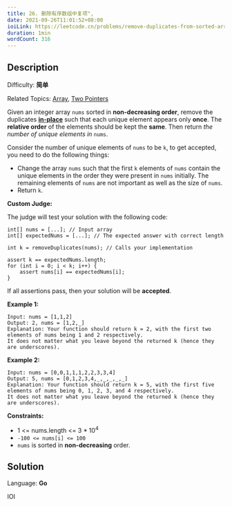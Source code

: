 ```yaml
---
title: 26. 删除有序数组中复项",
date: 2021-09-26T11:01:52+08:00
ioiLink: https://leetcode.cn/problems/remove-duplicates-from-sorted-array/
duration: 1min
wordCount: 316
---
```


## Description

Difficulty: **简单**

Related Topics: [Array](https://leetcode.cn/tag/https://leetcode.cn/tag/array//), [Two Pointers](https://leetcode.cn/tag/https://leetcode.cn/tag/two-pointers//)


Given an integer array `nums` sorted in **non-decreasing order**, remove the duplicates [**in-place**](https://en.wikipedia.org/wiki/In-place_algorithm) such that each unique element appears only **once**. The **relative order** of the elements should be kept the **same**. Then return _the number of unique elements in_ `nums`.

Consider the number of unique elements of `nums` to be `k`, to get accepted, you need to do the following things:

*   Change the array `nums` such that the first `k` elements of `nums` contain the unique elements in the order they were present in `nums` initially. The remaining elements of `nums` are not important as well as the size of `nums`.
*   Return `k`.

**Custom Judge:**

The judge will test your solution with the following code:

```
int[] nums = [...]; // Input array
int[] expectedNums = [...]; // The expected answer with correct length

int k = removeDuplicates(nums); // Calls your implementation

assert k == expectedNums.length;
for (int i = 0; i < k; i++) {
    assert nums[i] == expectedNums[i];
}
```

If all assertions pass, then your solution will be **accepted**.

**Example 1:**

```
Input: nums = [1,1,2]
Output: 2, nums = [1,2,_]
Explanation: Your function should return k = 2, with the first two elements of nums being 1 and 2 respectively.
It does not matter what you leave beyond the returned k (hence they are underscores).
```

**Example 2:**

```
Input: nums = [0,0,1,1,1,2,2,3,3,4]
Output: 5, nums = [0,1,2,3,4,_,_,_,_,_]
Explanation: Your function should return k = 5, with the first five elements of nums being 0, 1, 2, 3, and 4 respectively.
It does not matter what you leave beyond the returned k (hence they are underscores).
```

**Constraints:**

*   1 <= nums.length <= 3 * 10<sup>4</sup>
*   `-100 <= nums[i] <= 100`
*   `nums` is sorted in **non-decreasing** order.


## Solution

Language: **Go**

IOI
